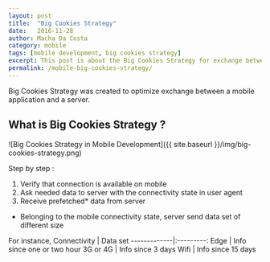 ```yaml
---
layout: post
title:  "Big Cookies Strategy"
date:   2016-11-28
author: Macha Da Costa
category: mobile
tags: [mobile development, big cookies strategy]
excerpt: This post is about the Big Cookies Strategy for exchange between server and mobile.
permalink: /mobile-big-coukies-strategy/
---
```


Big Cookies Strategy was created to optimize exchange between a mobile application and a server.
 

## What is Big Cookies Strategy ?

![Big Cookies Strategy in Mobile Development]({{ site.baseurl }}/img/big-cookies-strategy.png)


<i class="fa fa-list" aria-hiden="true"></i> Step by step : 
1. Verify that connection is available on mobile
2. Ask needed data to server with the connectivity state in user agent
3. Receive prefetched* data from server

* Belonging to the mobile connectivity state, server send data set of different size

For instance, 
Connectivity | Data set 
-------------|:---------:
Edge | Info since one or two hour
3G or 4G | Info since 3 days
Wifi | Info since 15 days 



